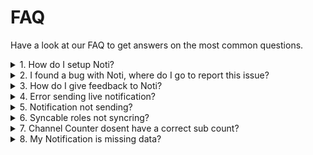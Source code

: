 # FAQ

Have a look at our FAQ to get answers on the most common questions.&#x20;

<details>

<summary> 1. How do I setup Noti?</summary>

It's very simple actually, we have a whole page dedicated in setting up Noti. You can visit it [here](../setup/setup).
<!--[here](../setup/setup/streamer.md). -->

</details>

<details>

<summary>2. I found a bug with Noti, where do I go to report this issue?</summary>

Visit our [Support Server](https://discord.gg/YnA8FtPdmZ) and create a ticket and describe the issue you're having. A staff member will get to you as soon as possible.

</details>

<details>

<summary>3. How do I give feedback to Noti?</summary>



Great question! We love feedback from the community. You can submit feedback through by visiting this [link](https://noti.canny.io/feature-requests). Simply fill in the required detail and click "Create Post".\
\
Tip: Submitting a photo or image that represents your feedback will greatly improve our experience with fixing the issue or adding a new feature.

When submitting a suggestion, please keep in mind that it may not always be implemented as it is merely a suggestion. Additionally, please be aware that we are not obligated to give you credit as the original creator if you choose to submit a suggestion. Thank you for your understanding.

</details>

<details>

<summary>4. Error sending live notification?</summary>

If a bot can't send messages to a notification channel, it may be missing permissions. To fix this, add the bot or a relevant role to the channel and ensure they have "view channel" and "send messages" permissions with a green checkmark.

</details>

<details>

<summary>5. Notification not sending?</summary>

Double check it have the /setup in the command list

Make sure the bot have the right permissions. It need to have the "Send Messages" "Mention everyone/roles" "Read Message History" "Embed links" "Attach files".

</details>

<details>

<summary>6. Syncable roles not syncring?</summary>

In order to syncring roles, Noti need to have the right permissions. \
Make sure the bot has permission to manage roles.\
Make sure the bot has a role above the role it's granting

</details>

<details>

<summary>7. Channel Counter dosent have a correct sub count?</summary>

The subs are counted the day you add the bot this is to due limited API data provided by kick

</details>

<details>

<summary>8. My Notification is missing data?</summary>

The reason for this Noti is getting the data too quickly to get all the data accurately for thumbnail & viewer count only! \
Another reason it can be inaccurate kick API is having issues

</details>
